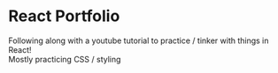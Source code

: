 # React Portfolio

Following along with a youtube tutorial to practice / tinker with things in React!
<br />
Mostly practicing CSS / styling